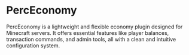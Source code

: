 # PercEconomy
  PercEconomy is a lightweight and flexible economy plugin designed for Minecraft servers. It offers essential features like player balances, transaction commands, and admin tools, all with a clean and intuitive configuration system. 
